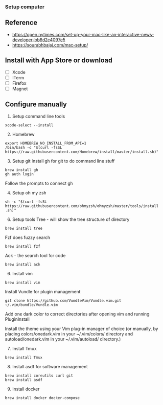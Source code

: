 ### Setup computer

## Reference
- https://open.nytimes.com/set-up-your-mac-like-an-interactive-news-developer-bb8d2c4097e5
- https://sourabhbajaj.com/mac-setup/

## Install with App Store or download
- [ ] Xcode
- [ ] ITerm
- [ ] Firefox
- [ ] Magnet

## Configure manually

1. Setup command line tools

`xcode-select --install`

2. Homebrew

```
export HOMEBREW_NO_INSTALL_FROM_API=1
/bin/bash -c "$(curl -fsSL https://raw.githubusercontent.com/Homebrew/install/master/install.sh)"
```

3. Setup git
Install gh for git to do command line stuff

```
brew install gh
gh auth login
```

Follow the prompts to connect gh

4. Setup oh my zsh
   
`sh -c "$(curl -fsSL https://raw.githubusercontent.com/ohmyzsh/ohmyzsh/master/tools/install.sh)"`

6. Setup tools 
Tree - will show the tree structure of directory

`brew install tree`

Fzf does fuzzy search

`brew install fzf`

Ack - the search tool for code

`brew install ack`

6. Install vim

`brew install vim`

Install Vundle for plugin management

`git clone https://github.com/VundleVim/Vundle.vim.git ~/.vim/bundle/Vundle.vim`

Add one dark color to correct directories after opening vim and running PluginInstall

Install the theme using your Vim plug-in manager of choice (or manually, by placing colors/onedark.vim in your ~/.vim/colors/ directory and autoload/onedark.vim in your ~/.vim/autoload/ directory.)

7. Install Tmux

`brew install Tmux`

8. Install asdf for software management

```
brew install coreutils curl git
brew install asdf
```

9. Install docker

`brew install docker docker-compose`


